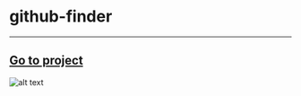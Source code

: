 ﻿# github-finder
 ***
[Go to project](http://www.pebanca.ro/github-finder)
---
 
![alt text](http://pebanca.ro/img/github-finder.png "github profile finder")
